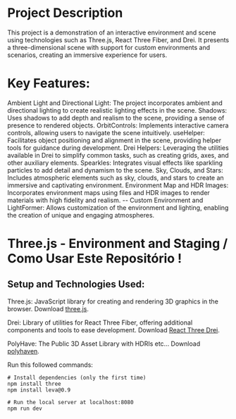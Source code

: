 # Project Description
This project is a demonstration of an interactive environment and scene using technologies such as Three.js, React Three Fiber, and Drei. It presents a three-dimensional scene with support for custom environments and scenarios, creating an immersive experience for users.

# Key Features:
Ambient Light and Directional Light: The project incorporates ambient and directional lighting to create realistic lighting effects in the scene.
Shadows: Uses shadows to add depth and realism to the scene, providing a sense of presence to rendered objects.
OrbitControls: Implements interactive camera controls, allowing users to navigate the scene intuitively.
useHelper: Facilitates object positioning and alignment in the scene, providing helper tools for guidance during development.
Drei Helpers: Leveraging the utilities available in Drei to simplify common tasks, such as creating grids, axes, and other auxiliary elements.
Spearkles: Integrates visual effects like sparkling particles to add detail and dynamism to the scene.
Sky, Clouds, and Stars: Includes atmospheric elements such as sky, clouds, and stars to create an immersive and captivating environment.
Environment Map and HDR Images: Incorporates environment maps using files and HDR images to render materials with high fidelity and realism.
-- Custom Environment and LightFormer: Allows customization of the environment and lighting, enabling the creation of unique and engaging atmospheres.


# Three.js - Environment and Staging / Como Usar Este Repositório !

## Setup and Technologies Used:
Three.js: JavaScript library for creating and rendering 3D graphics in the browser.
Download [three.js](https://threejs.org/).

Drei: Library of utilities for React Three Fiber, offering additional components and tools to ease development.
Download [React Three Drei](https://github.com/pmndrs/drei#readme).

PolyHave: The Public 3D Asset Library with HDRIs etc...
Download [polyhaven](https://polyhaven.com/).



Run this followed commands:
 
``` terminal
# Install dependencies (only the first time)
npm install three
npm install leva@0.9

# Run the local server at localhost:8080
npm run dev
